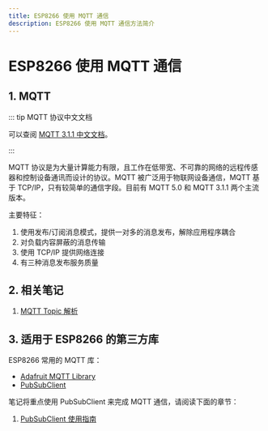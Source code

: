 ```yaml
---
title: ESP8266 使用 MQTT 通信
description: ESP8266 使用 MQTT 通信方法简介
---
```


# ESP8266 使用 MQTT 通信

## 1. MQTT

::: tip MQTT 协议中文文档

可以查阅 [MQTT 3.1.1 中文文档](https://mcxiaoke.gitbooks.io/mqtt-cn/content/)。

:::

MQTT 协议是为大量计算能力有限，且工作在低带宽、不可靠的网络的远程传感器和控制设备通讯而设计的协议。MQTT 被广泛用于物联网设备通信，MQTT 基于 TCP/IP，只有较简单的通信字段。目前有 MQTT 5.0 和 MQTT 3.1.1 两个主流版本。

主要特征：
1. 使用发布/订阅消息模式，提供一对多的消息发布，解除应用程序耦合
2. 对负载内容屏蔽的消息传输
3. 使用 TCP/IP 提供网络连接
4. 有三种消息发布服务质量

## 2. 相关笔记

1. [MQTT Topic 解析](./mqtt-topic.md)

## 3. 适用于 ESP8266 的第三方库

ESP8266 常用的 MQTT 库：
- [Adafruit MQTT Library](https://github.com/adafruit/Adafruit_MQTT_Library)
- [PubSubClient](https://github.com/knolleary/pubsubclient)

笔记将重点使用 PubSubClient 来完成 MQTT 通信，请阅读下面的章节：

1. [PubSubClient 使用指南](./pub-sub-client.md)
